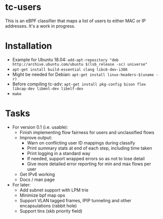 # tc-users

This is an eBPF classifier that maps a list of users to either MAC or IP
addresses. It's a work in progress.

# Installation

- Example for Ubuntu 18.04: `add-apt-repository "deb http://archive.ubuntu.com/ubuntu $(lsb_release -sc) universe"`
- `apt-get install build-essential clang libc6-dev-i386`
- Might be needed for Debian: `apt-get install linux-headers-$(uname -r)`
- Before compiling tc-adv: `apt-get install pkg-config bison flex libcap-dev libmnl-dev libelf-dev`
- `make`

# Tasks

- For version 0.1 (i.e. usable):
  - Finish implementing flow fairness for users and unclassified flows
  - Improve output:
    - Warn on conflicting user ID mappings during classify
    - Print summary stats at end of each step, including time taken
    - Print logging in a standard way
    - If needed, support wrapped errors so as not to lose detail
    - Give more detailed error reporting for min and max flows per user
  - Get IPv6 working
  - Docs / man page
- For later:
  - Add subnet support with LPM trie
  - Minimize bpf map ops
  - Support VLAN tagged frames, IPIP tunneling and other encapsulations (rabbit hole)
  - Support tins (skb priority field)
